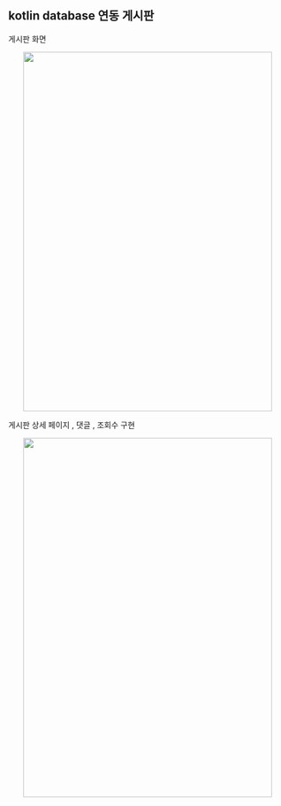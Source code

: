 ## kotlin database 연동 게시판
게시판 화면
<center><img src="https://user-images.githubusercontent.com/86187456/127121661-f40b9c8d-6ada-4096-bfe4-936d2f6613b1.gif" width="450" height="650"></center>

게시판 상세 페이지 , 댓글 , 조회수 구현
<center><img src="https://user-images.githubusercontent.com/86187456/127122057-27df420b-fef0-4f5a-b6c9-84c184280fa8.gif" width="450" height="650"></center>

